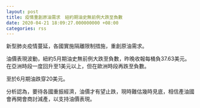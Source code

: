 ```yaml
---
layout: post
title: 疫情重創原油需求　紐約期油史無前例大跌至負數
date: 2020-04-21 18:09:27.000000000 +08:00
categories: rss
---
```


新型肺炎疫情蔓延，各國實施隔離限制措施，重創原油需求。

油價表現波動，紐約5月期油史無前例大跌至負數，昨晚收報每桶負37.63美元。在亞洲時段一度回升至1美元以上，但在歐洲時段再跌至負數。

至於6月期油跌穿20美元。

分析認為，要待各國重振經濟，油價才有望止跌，現時難估幾時見底，相信產油國會再開會商討減產，以支持油價表現。
